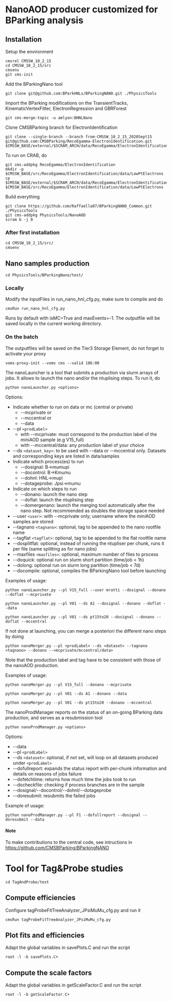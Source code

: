 # NanoAOD producer customized for BParking analysis 

## Installation

Setup the environment
```
cmsrel CMSSW_10_2_15
cd CMSSW_10_2_15/src
cmsenv
git cms-init
```

Add the BParkingNano tool

```
git clone git@github.com:BParkHNLs/BParkingNANO.git ./PhysicsTools
```

Import the BParking modifications on the TransientTracks, KinematicVertexFitter, ElectronRegression and GBRForest
```
git cms-merge-topic -u amlyon:BHNLNano
```

Clone CMSBParking branch for ElectronIdentification
```
git clone --single-branch --branch from-CMSSW_10_2_15_2020Sept15 git@github.com:CMSBParking/RecoEgamma-ElectronIdentification.git $CMSSW_BASE/external/$SCRAM_ARCH/data/RecoEgamma/ElectronIdentification/data
```

To run on CRAB, do
```
git cms-addpkg RecoEgamma/ElectronIdentification
mkdir -p $CMSSW_BASE/src/RecoEgamma/ElectronIdentification/data/LowPtElectrons
cp $CMSSW_BASE/external/$SCRAM_ARCH/data/RecoEgamma/ElectronIdentification/data/LowPtElectrons/LowPtElectrons_ID_2020Sept15.root $CMSSW_BASE/src/RecoEgamma/ElectronIdentification/data/LowPtElectrons
```

Build everything

```
git clone https://github.com/Raffaella07/BParkingNANO_Common.git ./PhysicsTools
git cms-addpkg PhysicsTools/NanoAOD
scram b -j 8
```

### After first installation

```shell
cd CMSSW_10_2_15/src/
cmsenv 
```


## Nano samples production

```
cd PhysicsTools/BParkingNano/test/
```

### Locally
Modify the inputFiles in run_nano_hnl_cfg.py, make sure to compile and do

```
cmsRun run_nano_hnl_cfg.py 
```

Runs by default with isMC=True and maxEvents=-1. The outputfile will be saved locally in the current working directory.

### On the batch
The outputfiles will be saved on the Tier3 Storage Element, do not forget to activate your proxy

```
voms-proxy-init --voms cms --valid 186:00
```

The nanoLauncher is a tool that submits a production via slurm arrays of jobs. It allows to launch the nano and/or the ntuplising steps. To run it, do

```
python nanoLauncher.py <options>
```
Options:

* Indicate whether to run on data or mc (central or private)
  * --mcprivate or   
  * --mccentral or
  *  --data       
* --pl `<prodLabel>` 
  * with --mcprivate:  must correspond to the production label of the miniAOD sample (e.g V15_full) 
  * with --mccentral/data: any production label of your choice
* --ds `<dataset_key>`:  to be used with --data or --mccentral only. Datasets and corresponding keys are listed in data/samples 
* Indicate which process(es) to run
  * --dosignal: B->mumupi
  * --docontrol: B->Kmumu
  * --dohnl: HNL->mupi
  * --dotageprobe: Jpsi->mumu
* Indicate on which steps to run
  * --donano: launch the nano step
  * --doflat: launch the ntuplising step
  * --domergenano: launch the merging tool automatically after the nano step. Not recommended as doubles the storage space needed
* --user `<user>`: with --mcprivate only; username where the miniAOD samples are stored
* --tagnano `<tagnano>`: optional, tag to be appended to the nano rootfile name 
* --tagflat `<tagflat>`: optional, tag to be appended to the flat rootfile name 
* --dosplitflat: optional, instead of running the ntupliser per chunk, runs it per file (same splitting as for nano jobs)
* --maxfiles `<maxfiles>`: optional, maximum number of files to process
* --doquick: optional run on slurm short partition (time/job < 1h)
* --dolong: optional run on slurm long partition (time/job < 7d)
* --docompile: optional, compiles the BParkingNano tool before launching

Examples of usage:
```
python nanoLauncher.py --pl V15_full --user mratti --dosignal --donano --doflat --mcprivate
```
```
python nanoLauncher.py --pl V01 --ds A1 --dosignal --donano --doflat --data
```
```
python nanoLauncher.py --pl V01 --ds pt15to20 --dosignal --donano --doflat --mccentral
```

If not done at launching, you can merge a posteriori the different nano steps by doing

```
python nanoMerger.py --pl <prodLabel> --ds <dataset> --tagnano <tagnano> --donano --<mcprivate/mccentral/data>
```

Note that the production label and tag have to be consistent with those of the nanoAOD production.

Examples of usage:
```
python nanoMerger.py --pl V15_full --donano --mcprivate
```
```
python nanoMerger.py --pl V01 --ds A1 --donano --data
```
```
python nanoMerger.py --pl V01 --ds pt15to20 --donano --mccentral
```

The nanoProdManager reports on the status of an on-going BParking data production, and serves as a resubmission tool
```
python nanoProdManager.py <options>
```
Options:
* --data 
* --pl `<prodLabel>`
* --ds `<dataset>`: optional, if not set, will loop on all datasets produced under `<prodLabel>`
* --dofullreport: expands the status report with per-chunk information and details on reasons of jobs failure
* --dofetchtime: returns how much time the jobs took to run
* --docheckfile: checking if process branches are in the sample
* --dosignal/--docontrol/--dohnl/--dotageprobe
* --doresubmit: resubmits the failed jobs

Example of usage:
```
python nanoProdManager.py --pl F1 --dofullreport --dosignal --doresubmit --data
```

#### Note

To make contributions to the central code, see intructions in https://github.com/CMSBParking/BParkingNANO


# Tool for Tag&Probe studies

```
cd TagAndProbe/test
```

## Compute efficiencies
Configure tagProbeFitTreeAnalyzer_JPsiMuMu_cfg.py and run it
```
cmsRun tagProbeFitTreeAnalyzer_JPsiMuMu_cfg.py
```

## Plot fits and efficiencies
Adapt the global variables in savePlots.C and run the script
```
root -l -b savePlots.C+
```

## Compute the scale factors
Adapt the global variables in getScaleFactor.C and run the script
```
root -l -b getScaleFactor.C+
```

